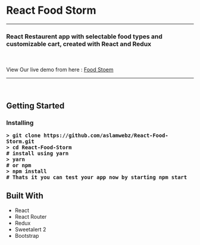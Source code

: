 <h1>React Food Storm</h1>
<hr />
<h3>React Restaurent app with selectable food types and customizable cart, created with React and Redux</h3>
<br />
<br />
View Our live demo from here :  <a href="https://aslamwebz.github.io/React-Food-Storm/">Food Stoem</a>
<hr />
<br />
<h2>Getting Started</>
<br />
<h3>Installing</>
<br />

```
> git clone https://github.com/aslamwebz/React-Food-Storm.git
> cd React-Food-Storm
# install using yarn
> yarn
# or npm
> npm install
# Thats it you can test your app now by starting npm start
```


## Built With

- React 
- React Router
- Redux
- Sweetalert 2
- Bootstrap

